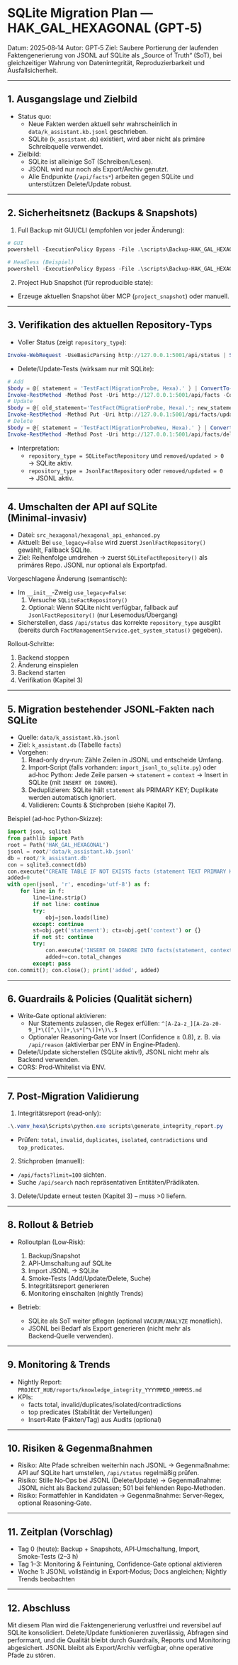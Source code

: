 # SQLite Migration Plan — HAK_GAL_HEXAGONAL (GPT‑5)

Datum: 2025‑08‑14
Autor: GPT‑5
Ziel: Saubere Portierung der laufenden Faktengenerierung von JSONL auf SQLite als „Source of Truth“ (SoT), bei gleichzeitiger Wahrung von Datenintegrität, Reproduzierbarkeit und Ausfallsicherheit.

---

## 1. Ausgangslage und Zielbild
- Status quo:
  - Neue Fakten werden aktuell sehr wahrscheinlich in `data/k_assistant.kb.jsonl` geschrieben.
  - SQLite (`k_assistant.db`) existiert, wird aber nicht als primäre Schreibquelle verwendet.
- Zielbild:
  - SQLite ist alleinige SoT (Schreiben/Lesen).
  - JSONL wird nur noch als Export/Archiv genutzt.
  - Alle Endpunkte (`/api/facts*`) arbeiten gegen SQLite und unterstützen Delete/Update robust.

---

## 2. Sicherheitsnetz (Backups & Snapshots)
1) Full Backup mit GUI/CLI (empfohlen vor jeder Änderung):
```powershell
# GUI
powershell -ExecutionPolicy Bypass -File .\scripts\Backup-HAK_GAL_HEXAGONAL.ps1

# Headless (Beispiel)
powershell -ExecutionPolicy Bypass -File .\scripts\Backup-HAK_GAL_HEXAGONAL.ps1 -Destination "D:\Backups" -Mode Full -Compression Optimal -Silent
```
2) Project Hub Snapshot (für reproducible state):
- Erzeuge aktuellen Snapshot über MCP (`project_snapshot`) oder manuell.

---

## 3. Verifikation des aktuellen Repository‑Typs
- Voller Status (zeigt `repository_type`):
```powershell
Invoke-WebRequest -UseBasicParsing http://127.0.0.1:5001/api/status | Select -Expand Content
```
- Delete/Update‑Tests (wirksam nur mit SQLite):
```powershell
# Add
$body = @{ statement = 'TestFact(MigrationProbe, Hexa).' } | ConvertTo-Json
Invoke-RestMethod -Method Post -Uri http://127.0.0.1:5001/api/facts -ContentType 'application/json' -Body $body
# Update
$body = @{ old_statement='TestFact(MigrationProbe, Hexa).'; new_statement='TestFact(MigrationProbeNeu, Hexa).' } | ConvertTo-Json
Invoke-RestMethod -Method Put -Uri http://127.0.0.1:5001/api/facts/update -ContentType 'application/json' -Body $body
# Delete
$body = @{ statement = 'TestFact(MigrationProbeNeu, Hexa).' } | ConvertTo-Json
Invoke-RestMethod -Method Post -Uri http://127.0.0.1:5001/api/facts/delete -ContentType 'application/json' -Body $body
```
- Interpretation:
  - `repository_type = SQLiteFactRepository` und `removed/updated > 0` → SQLite aktiv.
  - `repository_type = JsonlFactRepository` oder `removed/updated = 0` → JSONL aktiv.

---

## 4. Umschalten der API auf SQLite (Minimal‑invasiv)
- Datei: `src_hexagonal/hexagonal_api_enhanced.py`
- Aktuell: Bei `use_legacy=False` wird zuerst `JsonlFactRepository()` gewählt, Fallback SQLite.
- Ziel: Reihenfolge umdrehen → zuerst `SQLiteFactRepository()` als primäres Repo. JSONL nur optional als Exportpfad.

Vorgeschlagene Änderung (semantisch):
- Im `__init__`‑Zweig `use_legacy=False`:
  1) Versuche `SQLiteFactRepository()`
  2) Optional: Wenn SQLite nicht verfügbar, fallback auf `JsonlFactRepository()` (nur Lesemodus/Übergang)
- Sicherstellen, dass `/api/status` das korrekte `repository_type` ausgibt (bereits durch `FactManagementService.get_system_status()` gegeben).

Rollout‑Schritte:
1) Backend stoppen
2) Änderung einspielen
3) Backend starten
4) Verifikation (Kapitel 3)

---

## 5. Migration bestehender JSONL‑Fakten nach SQLite
- Quelle: `data/k_assistant.kb.jsonl`
- Ziel: `k_assistant.db` (Tabelle `facts`)
- Vorgehen:
  1) Read‑only dry‑run: Zähle Zeilen in JSONL und entscheide Umfang.
  2) Import‑Script (falls vorhanden: `import_jsonl_to_sqlite.py`) oder ad‑hoc Python: Jede Zeile parsen → `statement` + `context` → Insert in SQLite (mit `INSERT OR IGNORE`).
  3) Deduplizieren: SQLite hält `statement` als PRIMARY KEY; Duplikate werden automatisch ignoriert.
  4) Validieren: Counts & Stichproben (siehe Kapitel 7).

Beispiel (ad‑hoc Python‑Skizze):
```python
import json, sqlite3
from pathlib import Path
root = Path('HAK_GAL_HEXAGONAL')
jsonl = root/'data/k_assistant.kb.jsonl'
db = root/'k_assistant.db'
con = sqlite3.connect(db)
con.execute("CREATE TABLE IF NOT EXISTS facts (statement TEXT PRIMARY KEY, context TEXT DEFAULT '{}', fact_metadata TEXT DEFAULT '{}')")
added=0
with open(jsonl, 'r', encoding='utf-8') as f:
    for line in f:
        line=line.strip()
        if not line: continue
        try:
            obj=json.loads(line)
        except: continue
        st=obj.get('statement'); ctx=obj.get('context') or {}
        if not st: continue
        try:
            con.execute('INSERT OR IGNORE INTO facts(statement, context, fact_metadata) VALUES (?, ?, ?)', (st, json.dumps(ctx, ensure_ascii=False), '{}'))
            added+=con.total_changes
        except: pass
con.commit(); con.close(); print('added', added)
```

---

## 6. Guardrails & Policies (Qualität sichern)
- Write‑Gate optional aktivieren:
  - Nur Statements zulassen, die Regex erfüllen: `^[A-Za-z_][A-Za-z0-9_]*\([^,\)]+,\s*[^\)]+\)\.$`
  - Optionaler Reasoning‑Gate vor Insert (Confidence ≥ 0.8), z. B. via `/api/reason` (aktivierbar per ENV in Engine‑Pfaden).
- Delete/Update sicherstellen (SQLite aktiv!), JSONL nicht mehr als Backend verwenden.
- CORS: Prod‑Whitelist via ENV.

---

## 7. Post‑Migration Validierung
1) Integritätsreport (read‑only):
```powershell
.\.venv_hexa\Scripts\python.exe scripts\generate_integrity_report.py
```
- Prüfen: `total`, `invalid`, `duplicates`, `isolated`, `contradictions` und `top_predicates`.

2) Stichproben (manuell):
- `/api/facts?limit=100` sichten.
- Suche `/api/search` nach repräsentativen Entitäten/Prädikaten.

3) Delete/Update erneut testen (Kapitel 3) – muss >0 liefern.

---

## 8. Rollout & Betrieb
- Rolloutplan (Low‑Risk):
  1) Backup/Snapshot
  2) API‑Umschaltung auf SQLite
  3) Import JSONL → SQLite
  4) Smoke‑Tests (Add/Update/Delete, Suche)
  5) Integritätsreport generieren
  6) Monitoring einschalten (nightly Trends)

- Betrieb:
  - SQLite als SoT weiter pflegen (optional `VACUUM/ANALYZE` monatlich).
  - JSONL bei Bedarf als Export generieren (nicht mehr als Backend‑Quelle verwenden).

---

## 9. Monitoring & Trends
- Nightly Report: `PROJECT_HUB/reports/knowledge_integrity_YYYYMMDD_HHMMSS.md`
- KPIs:
  - facts total, invalid/duplicates/isolated/contradictions
  - top predicates (Stabilität der Verteilungen)
  - Insert‑Rate (Fakten/Tag) aus Audits (optional)

---

## 10. Risiken & Gegenmaßnahmen
- Risiko: Alte Pfade schreiben weiterhin nach JSONL → Gegenmaßnahme: API auf SQLite hart umstellen, `/api/status` regelmäßig prüfen.
- Risiko: Stille No‑Ops bei JSONL (Delete/Update) → Gegenmaßnahme: JSONL nicht als Backend zulassen; 501 bei fehlenden Repo‑Methoden.
- Risiko: Formatfehler in Kandidaten → Gegenmaßnahme: Server‑Regex, optional Reasoning‑Gate.

---

## 11. Zeitplan (Vorschlag)
- Tag 0 (heute): Backup + Snapshots, API‑Umschaltung, Import, Smoke‑Tests (2–3 h)
- Tag 1–3: Monitoring & Feintuning, Confidence‑Gate optional aktivieren
- Woche 1: JSONL vollständig in Export‑Modus; Docs angleichen; Nightly Trends beobachten

---

## 12. Abschluss
Mit diesem Plan wird die Faktengenerierung verlustfrei und reversibel auf SQLite konsolidiert. Delete/Update funktionieren zuverlässig, Abfragen sind performant, und die Qualität bleibt durch Guardrails, Reports und Monitoring abgesichert. JSONL bleibt als Export/Archiv verfügbar, ohne operative Pfade zu stören.

